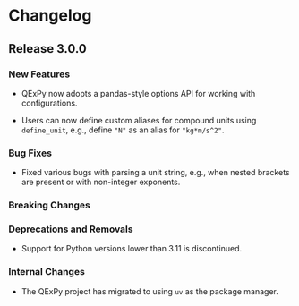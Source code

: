 # Changelog

## Release 3.0.0

### New Features

* QExPy now adopts a pandas-style options API for working with configurations.

* Users can now define custom aliases for compound units using `define_unit`,
  e.g., define ``"N"`` as an alias for ``"kg*m/s^2"``.

### Bug Fixes

* Fixed various bugs with parsing a unit string, e.g., when nested brackets are
  present or with non-integer exponents.

### Breaking Changes

### Deprecations and Removals

* Support for Python versions lower than 3.11 is discontinued.

### Internal Changes

* The QExPy project has migrated to using `uv` as the package manager.

